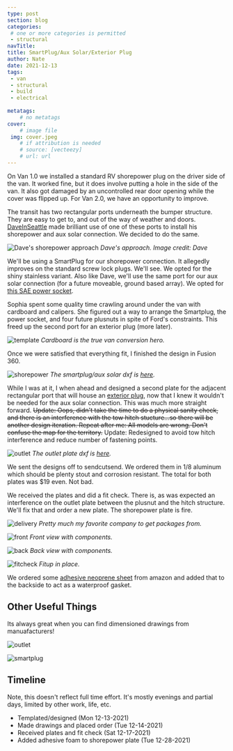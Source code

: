 ```yaml
---
type: post
section: blog
categories: 
 # one or more categories is permitted
 - structural
navTitle: 
title: SmartPlug/Aux Solar/Exterior Plug
author: Nate
date: 2021-12-13
tags:
 - van
 - structural
 - build
 - electrical
 
metatags:
	# no metatags
cover: 
	# image file
 img: cover.jpeg
	# if attribution is needed
	# source: [vecteezy]
	# url: url
---
```



On Van 1.0 we installed a standard RV shorepower plug on the driver side of the van.  It worked fine, but it does involve putting a hole in the side of the van.  It also got damaged by an uncontrolled rear door opening while the cover was flipped up.  For Van 2.0, we have an opportunity to improve.

The transit has two rectangular ports underneath the bumper structure.  They are easy to get to, and out of the way of weather and doors.  [DaveInSeattle](https://www.fordtransitusaforum.com/members/daveinseattle.88366/) made brilliant use of one of these ports to install his shorepower and aux solar connection.  We decided to do the same.

![Dave's shorepower approach](lorax.jpeg)
_Dave's approach.  Image credit: Dave_

We'll be using a SmartPlug for our shorepower connection.  It allegedly improves on the standard screw lock plugs.  We'll see.  We opted for the shiny stainless variant.  Also like Dave, we'll use the same port for our aux solar connection (for a future moveable, ground based array).  We opted for [this SAE power socket](https://www.amazon.com/dp/B07XLK4CH3?psc=1&ref=ppx_yo2_dt_b_product_details).

Sophia spent some quality time crawling around under the van with cardboard and calipers.  She figured out a way to arrange the Smartplug, the power socket, and four future plusnuts in spite of Ford's constraints.  This freed up the second port for an exterior plug (more later).

![template](template.jpeg)
_Cardboard is the true van conversion hero._

Once we were satisfied that everything fit, I finished the design in Fusion 360.

![shorepower](smartplug-plate-dims.png)
_The smartplug/aux solar dxf is [here](smartplug-plate-order.dxf)._

While I was at it, I when ahead and designed a second plate for the adjacent rectangular port that will house an [exterior plug](https://www.amazon.com/gp/product/B07SLM8LT5/ref=ppx_yo_dt_b_asin_title_o00_s00?ie=UTF8&psc=1), now that I knew it wouldn't be needed for the aux solar connection.  This was much more straight forward.  ~~Update:  Oops, didn't take the time to do a physical sanity check, and there is an interference with the tow hitch stucture...so there will be another design iteration.  Repeat after me: All models are wrong.  Don't confuse the map for the territory.~~ Update: Redesigned to avoid tow hitch interference and reduce number of fastening points.

![outlet](plug-mount-dims.png)
_The outlet plate dxf is [here](outlet-plate-order.dxf)._

We sent the designs off to sendcutsend.  We ordered them in 1/8 aluminum which should be plenty stout and corrosion resistant.  The total for both plates was $19 even.  Not bad.

We received the plates and did a fit check.  There is, as was expected an interference on the outlet plate between the plusnut and the hitch structure.  We'll fix that and order a new plate.  The shorepower plate is fire.

![delivery](delivery.jpeg)
_Pretty much my favorite company to get packages from._

![front](front.jpeg)
_Front view with components._

![back](back.jpeg)
_Back view with components._

![fitcheck](fitcheck.jpeg)
_Fitup in place._

We ordered some [adhesive neoprene sheet](https://www.amazon.com/dp/B0773CLB3R) from amazon and added that to the backside to act as a waterproof gasket.


## Other Useful Things

Its always great when you can find dimensioned drawings from manuafacturers!

![outlet](outlet-drawing.jpg)

![smartplug](smartplug-drawing.jpeg)

## Timeline
Note, this doesn't reflect full time effort. It's mostly evenings and partial days, limited by other work, life, etc.

* Templated/designed (Mon 12-13-2021)
* Made drawings and placed order (Tue 12-14-2021)
* Received plates and fit check (Sat 12-17-2021)
* Added adhesive foam to shorepower plate (Tue 12-28-2021)